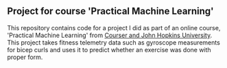 ## Project for course 'Practical Machine Learning'

This repository contains code for a project I did as part of an online course, 'Practical Machine Learning' from [Courser and John Hopkins University](https://www.coursera.org/course/predmachlearn). This project takes fitness telemetry data such as gyroscope measurements for bicep curls and uses it to predict whether an exercise was done with proper form.